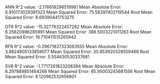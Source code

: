 ANN
R^2 value: -2.176618296519961
Mean Absolute Error: 6.910173029391323
Mean Squared Error: 75.58397402119544
Root Mean Squared Error: 8.69390441753275

DTR
R^2 value: -15.32776322457282
Mean Absolute Error: 8.25620986285991
Mean Squared Error: 388.5003221011283
Root Mean Squared Error: 19.710411515265942

RFR
R^2 value: -0.29671837323063555
Mean Absolute Error: 3.9824605133859077
Mean Squared Error: 30.853920328559468
Root Mean Squared Error: 5.554630530337681

SVR
R^2 value: -1.7717261823208394
Mean Absolute Error: 6.297889851464268
Mean Squared Error: 65.95003245681556
Root Mean Squared Error: 8.120962532656801

